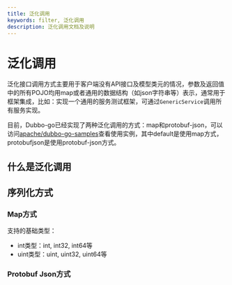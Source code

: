 ```yaml
---
title: 泛化调用
keywords: filter, 泛化调用
description: 泛化调用文档及说明
---
```


# 泛化调用

泛化接口调用方式主要用于客户端没有API接口及模型类元的情况，参数及返回值中的所有POJO均用map或者通用的数据结构（如json字符串等）表示，通常用于框架集成，比如：实现一个通用的服务测试框架，可通过`GenericService`调用所有服务实现。

目前，Dubbo-go已经实现了两种泛化调用的方式：map和protobuf-json，可以访问[apache/dubbo-go-samples](https://github.com/apache/dubbo-go-samples/tree/master/generic)查看使用实例，其中default是使用map方式，protobufjson是使用protobuf-json方式。

## 什么是泛化调用

## 序列化方式

### Map方式

支持的基础类型：

- int类型：int, int32, int64等
- uint类型：uint, uint32, uint64等

### Protobuf Json方式
